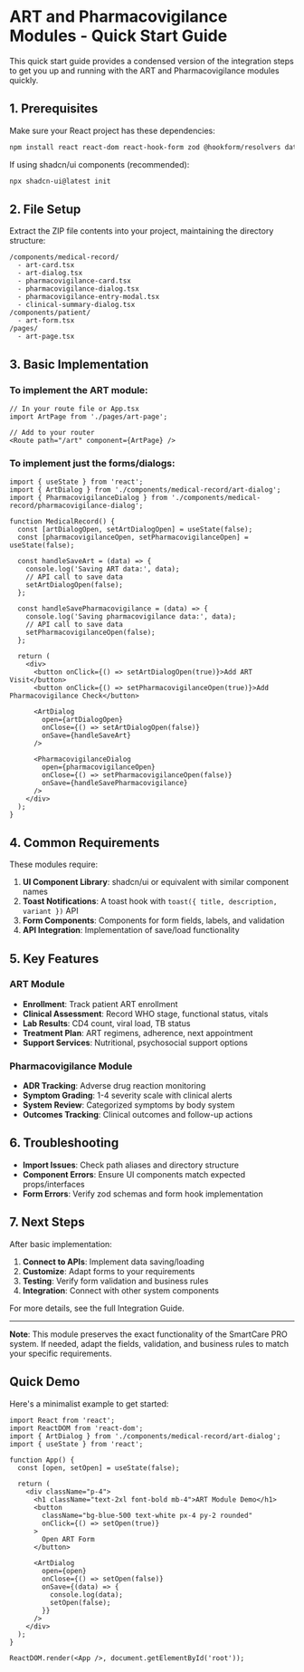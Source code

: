 # ART and Pharmacovigilance Modules - Quick Start Guide

This quick start guide provides a condensed version of the integration steps to get you up and running with the ART and Pharmacovigilance modules quickly.

## 1. Prerequisites

Make sure your React project has these dependencies:

```bash
npm install react react-dom react-hook-form zod @hookform/resolvers date-fns lucide-react
```

If using shadcn/ui components (recommended):

```bash
npx shadcn-ui@latest init
```

## 2. File Setup

Extract the ZIP file contents into your project, maintaining the directory structure:

```
/components/medical-record/
  - art-card.tsx
  - art-dialog.tsx
  - pharmacovigilance-card.tsx
  - pharmacovigilance-dialog.tsx
  - pharmacovigilance-entry-modal.tsx
  - clinical-summary-dialog.tsx
/components/patient/
  - art-form.tsx
/pages/
  - art-page.tsx
```

## 3. Basic Implementation

### To implement the ART module:

```tsx
// In your route file or App.tsx
import ArtPage from './pages/art-page';

// Add to your router
<Route path="/art" component={ArtPage} />
```

### To implement just the forms/dialogs:

```tsx
import { useState } from 'react';
import { ArtDialog } from './components/medical-record/art-dialog';
import { PharmacovigilanceDialog } from './components/medical-record/pharmacovigilance-dialog';

function MedicalRecord() {
  const [artDialogOpen, setArtDialogOpen] = useState(false);
  const [pharmacovigilanceOpen, setPharmacovigilanceOpen] = useState(false);

  const handleSaveArt = (data) => {
    console.log('Saving ART data:', data);
    // API call to save data
    setArtDialogOpen(false);
  };

  const handleSavePharmacovigilance = (data) => {
    console.log('Saving pharmacovigilance data:', data);
    // API call to save data
    setPharmacovigilanceOpen(false);
  };

  return (
    <div>
      <button onClick={() => setArtDialogOpen(true)}>Add ART Visit</button>
      <button onClick={() => setPharmacovigilanceOpen(true)}>Add Pharmacovigilance Check</button>

      <ArtDialog
        open={artDialogOpen}
        onClose={() => setArtDialogOpen(false)}
        onSave={handleSaveArt}
      />

      <PharmacovigilanceDialog
        open={pharmacovigilanceOpen}
        onClose={() => setPharmacovigilanceOpen(false)}
        onSave={handleSavePharmacovigilance}
      />
    </div>
  );
}
```

## 4. Common Requirements

These modules require:

1. **UI Component Library**: shadcn/ui or equivalent with similar component names
2. **Toast Notifications**: A toast hook with `toast({ title, description, variant })` API
3. **Form Components**: Components for form fields, labels, and validation
4. **API Integration**: Implementation of save/load functionality

## 5. Key Features

### ART Module

- **Enrollment**: Track patient ART enrollment
- **Clinical Assessment**: Record WHO stage, functional status, vitals
- **Lab Results**: CD4 count, viral load, TB status
- **Treatment Plan**: ART regimens, adherence, next appointment
- **Support Services**: Nutritional, psychosocial support options

### Pharmacovigilance Module

- **ADR Tracking**: Adverse drug reaction monitoring
- **Symptom Grading**: 1-4 severity scale with clinical alerts
- **System Review**: Categorized symptoms by body system
- **Outcomes Tracking**: Clinical outcomes and follow-up actions

## 6. Troubleshooting

- **Import Issues**: Check path aliases and directory structure
- **Component Errors**: Ensure UI components match expected props/interfaces
- **Form Errors**: Verify zod schemas and form hook implementation

## 7. Next Steps

After basic implementation:

1. **Connect to APIs**: Implement data saving/loading
2. **Customize**: Adapt forms to your requirements
3. **Testing**: Verify form validation and business rules
4. **Integration**: Connect with other system components

For more details, see the full Integration Guide.

---

**Note**: This module preserves the exact functionality of the SmartCare PRO system. If needed, adapt the fields, validation, and business rules to match your specific requirements.

## Quick Demo

Here's a minimalist example to get started:

```tsx
import React from 'react';
import ReactDOM from 'react-dom';
import { ArtDialog } from './components/medical-record/art-dialog';
import { useState } from 'react';

function App() {
  const [open, setOpen] = useState(false);
  
  return (
    <div className="p-4">
      <h1 className="text-2xl font-bold mb-4">ART Module Demo</h1>
      <button 
        className="bg-blue-500 text-white px-4 py-2 rounded" 
        onClick={() => setOpen(true)}
      >
        Open ART Form
      </button>
      
      <ArtDialog 
        open={open}
        onClose={() => setOpen(false)}
        onSave={(data) => {
          console.log(data);
          setOpen(false);
        }}
      />
    </div>
  );
}

ReactDOM.render(<App />, document.getElementById('root'));
```